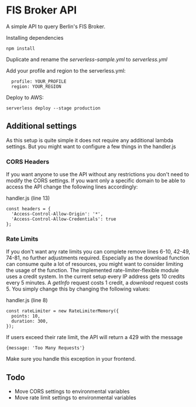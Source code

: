 # FIS Broker API

A simple API to query Berlin's FIS Broker. 

Installing dependencies
```
npm install
```

Duplicate and rename the *serverless-sample.yml* to *serverless.yml*

Add your profile and region to the serverless.yml:
```
  profile: YOUR_PROFILE
  region: YOUR_REGION
```

Deploy to AWS:
```
serverless deploy --stage production
```

## Additional settings
As this setup is quite simple it does not require any additional lambda settings. But you might want to configure a few things in the handler.js

### CORS Headers

If you want anyone to use the API without any restrictions you don't need to modify the CORS settings. If you want only a specific domain to be able to access the API change the following lines accordingly:

handler.js (line 13)
```
const headers = {
  'Access-Control-Allow-Origin': '*',
  'Access-Control-Allow-Credentials': true
};
```

### Rate Limits

If you don't want any rate limits you can complete remove lines 6-10, 42-49, 74-81, no further adjustments required.
Especially as the download function can consume quite a lot of resources, you might want to consider limiting the usage of the function.
The implemented rate-limiter-flexible module uses a credit system. In the current setup every IP address gets 10 credits every 5 minutes. A *getInfo* request costs 1 credit, a *download* request costs 5. You simply change this by changing the following values:

handler.js (line 8)
```
const rateLimiter = new RateLimiterMemory({
  points: 10,
  duration: 300,
});
```

If users exceed their rate limit, the API will return a 429 with the message
```
{message: 'Too Many Requests'}
```

Make sure you handle this exception in your frontend.
## Todo 

- Move CORS settings to environmental variables
- Move rate limit settings to environmental variables